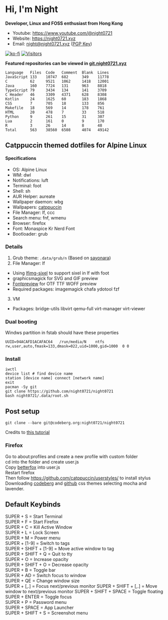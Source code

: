# Hi, I'm Night

**Developer, Linux and FOSS enthusiast from Hong Kong**  

- Youtube: <https://www.youtube.com/@night0721>
- Website: <https://night0721.xyz>
- Email: <night@night0721.xyz> ([PGP Key](https://night0721.xyz/pub.gpg))

[![ko-fi](https://ko-fi.com/img/githubbutton_sm.svg)](https://ko-fi.com/I2I35XISJ) [![Visitors](https://visitor-badge.laobi.icu/badge?page_id=night0721)]()

**Featured repositories can be viewed in [git.night0721.xyz](https://git.night0721.xyz)**

<!-- [![Stats](https://gh-md-stats.vercel.app/api?username=night0721&bg_color=1e1e2e&text_color=cdd6f4&icon_color=cba6f7&title_color=89b4fa&border_color=cba6f7&count_private=true&show_icons=true&include_all_commits=true&number_format=long&show=prs_merged_percentage,prs_merged,reviews&disable_animations=true&custom_title=Github%20Stats&rank_icon=github&)]() -->
<!-- https://github.com/catppuccin/github-readme-stats -->
<!-- [![Wakatime](https://gh-md-stats.vercel.app/api/wakatime?username=night0721&border_radius=20px&bg_color=1e1e2e&text_color=cdd6f4&icon_color=cba6f7&title_color=89b4fa&border_color=cba6f7&show_icons=true&disable_animations=true&custom_title=Coding%20Stats&langs_count=50&layout=compact&hide=other,ini,git,git%20config,text,textmate,batch,mixin%20configuration,gitignore%20file,tsconfig,properties,d,image%20(png),inittab,desktop,sshdconfig,gdscript,gdscript3,mdx,image%20(jpeg),actionscript,ssh%20key,xml,conf,netrw,prolog,ezhil,toml,tsql,sh,gitignore,jsonc,zip,gitconfig,zsh,dosini,MiniScript,kitty,sshconfig,Ignore%20List,tmux,diff,modconf,fstab,Org,pdf,Bash,nginx%20configuration%20file,scdoc,vifm,tar,gpg,yaml,Slurm,BibTeX,gitrebase)]() -->

```
Language   Files  Code   Comment  Blank  Lines 
JavaScript 133    10747  682      349    11778 
C          62     9521   1062     1418   12001 
Java       160    7724   131      963    8818  
TypeScript 79     3434   134      141    3709  
C Header   46     3309   4371     628    8308  
Kotlin     24     1625   60       183    1868  
CSS        7      705    18       133    856   
Makefile   18     569    14       178    761   
HTML       20     478    7        33     518   
Python     9      261    15       31     307   
Lua        2      161    0        9      170   
R          3      26     14       8      48    
Total      563    38560  6508     4074   49142
```

## Catppuccin themed dotfiles for Alpine Linux

#### Specifications
- OS: Alpine Linux
- WM: dwl
- Notifications: luft
- Terminal: foot
- Shell: sh
- AUR Helper: aureate
- Wallpaper daemon: wbg
- Wallpapers: [catppuccin](https://github.com/iQuickDev/catppuccin-wallpapers)
- File Manager: lf, ccc
- Search menu: fnf, wmenu
- Browser: firefox
- Font: Monaspice Kr Nerd Font
- Bootloader: grub

### Details

1. Grub theme: `.data/grub/n` (Based on [sayonara](https://github.com/samoht9277/dotfiles/tree/master/grub/themes/sayonara))
2. File Manager: lf
- Using [lfimg-sixel](https://github.com/Anima-OS-Dev/lfimg-sixel) to support sixel in lf with foot
- graphicsmagick for SVG and GIF preview
- [Fontpreview](https://github.com/sdushantha/fontpreview) for OTF TTF WOFF preview
- Required packages: imagemagick chafa ydotool fzf
3. VM
- Packages: bridge-utils libvirt qemu-full virt-manager virt-viewer  

### Dual booting
Windws partition in fstab should have these properties
```
UUID=94ACAFD1ACAFAC64   /run/media/N    ntfs        rw,user,auto,fmask=133,dmask=022,uid=1000,gid=1000  0 0
```

### Install
```
iwctl
device list # find device name
station [device name] connect [network name]
exit
pacman -Sy git
git clone https://github.com/night0721/night0721
bash night0721/.data/root.sh
```

## Post setup
```
git clone --bare git@codeberg.org:night0721/night0721
```
Credits to [this tutorial](https://www.atlassian.com/git/tutorials/dotfiles)

### Firefox

Go to about:profiles and create a new profile with custom folder  
cd into the folder and create user.js  
Copy [betterfox](https://raw.githubusercontent.com/yokoffing/Betterfox/main/user.js) into user.js   
Restart firefox  
Then follow https://github.com/catppuccin/userstyles/ to install stylus  
Downloading [codeberg](https://github.com/catppuccin/userstyles/tree/main/styles/codeberg) and [github](https://github.com/catppuccin/userstyles/tree/main/styles/github) css themes selecting mocha and lavender.  

## Default Keybinds

SUPER + S = Start Terminal  
SUPER + F = Start Firefox  
SUPER + C = Kill Active Window  
SUPER + L = Lock Screen  
SUPER + M = Power menu  
SUPER + [1-9] = Switch to tags  
SUPER + SHIFT + [1-9] = Move active window to tag  
SUPER + SHIFT + Q = Quit to tty  
SUPER + O = Increase opacity  
SUPER + SHIFT + O = Decrease opacity  
SUPER + B = Toggle bar  
SUPER + AD = Switch focus to window  
SUPER + QE = Change window size  
SUPER + [,.] = Focus next/previous monitor
SUPER + SHIFT + [,.] = Move window to next/previous monitor
SUPER + SHIFT + SPACE = Toggle floating  
SUPER + ENTER = Toggle focus  
SUPER + P = Password menu  
SUPER + SPACE = App Launcher  
SUPER + SHIFT + S = Screenshot menu  
